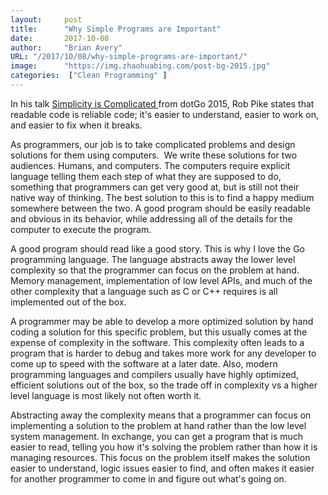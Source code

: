 ```yaml
---
layout:     post 
title:      "Why Simple Programs are Important"
date:       2017-10-08
author:     "Brian Avery"
URL: "/2017/10/08/why-simple-programs-are-important/"
image:      "https://img.zhaohuabing.com/post-bg-2015.jpg"
categories:  ["Clean Programming" ]
---
```

In his talk <a href="https://www.youtube.com/watch?v=rFejpH_tAHM">Simplicity is Complicated </a>from dotGo 2015, Rob Pike states that readable code is reliable code; it's easier to understand, easier to work on, and easier to fix when it breaks.

As programmers, our job is to take complicated problems and design solutions for them using computers.  We write these solutions for two audiences. Humans, and computers. The computers require explicit language telling them each step of what they are supposed to do, something that programmers can get very good at, but is still not their native way of thinking. The best solution to this is to find a happy medium somewhere between the two. A good program should be easily readable and obvious in its behavior, while addressing all of the details for the computer to execute the program.

A good program should read like a good story. This is why I love the Go programming language. The language abstracts away the lower level complexity so that the programmer can focus on the problem at hand. Memory management, implementation of low level APIs, and much of the other complexity that a language such as C or C++ requires is all implemented out of the box.

A programmer may be able to develop a more optimized solution by hand coding a solution for this specific problem, but this usually comes at the expense of complexity in the software. This complexity often leads to a program that is harder to debug and takes more work for any developer to come up to speed with the software at a later date. Also, modern programming languages and compilers usually have highly optimized, efficient solutions out of the box, so the trade off in complexity vs a higher level language is most likely not often worth it.

Abstracting away the complexity means that a programmer can focus on implementing a solution to the problem at hand rather than the low level system management. In exchange, you can get a program that is much easier to read, telling you how it's solving the problem rather than how it is managing resources. This focus on the problem itself makes the solution easier to understand, logic issues easier to find, and often makes it easier for another programmer to come in and figure out what's going on.